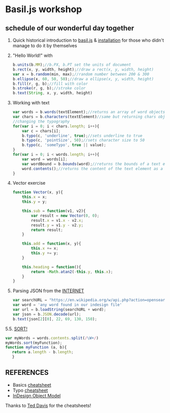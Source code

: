 # Basil.js workshop

## schedule of our wonderful day together

1. Quick historical introduction to [basil.js](http://basiljs.ch/) & [installation](http://basiljs.ch/tutorials/installation-and-getting-started/) for those who didn't manage to do it by themselves

2. "Hello World!" with 

   ```javascript
   b.units(b.MM);//b.PX, b.PT set the units of document
   b.rect(x, y, width, height);//draw a rect(x, y, width, height)
   var x = b.random(min, max);//random number between 200 & 300
   b.ellipse(x, 60, 50, 50);//draw a ellipse(x, y, width, height)
   b.fill(r, g, b);//fill with color
   b.stroke(r, g, b);//stroke color
   b.text(String, x, y, width, height)
   ```

3. Working with text

   ```javascript
   var words = b.words(textElement);//returns an array of word objects
   var chars = b.characters(textElement)//same but returning chars objects
   //changing the typography
   for(var i = 0; i < chars.length; i++){
       var c = chars[i];
       b.typo(c, 'underline', true);//sets underline to true
       b.typo(c, 'pointSize', 50);//sets character size to 50
       b.typo(c, 'someTypo', true || value);
   }
   for(var i = 0; i < words.length; i++){
       var word = words[i];
       var wordBound = b.bounds(word);//returns the bounds of a text element and it's position on the canvas
       word.contents();//returns the content of the text element as a string
   }
   ```

4. Vector exercise

   ```javascript
   function Vector(x, y){
       this.x = x;
       this.y = y;

       this.sub = function(v1, v2){
           var result = new Vector(0, 0);
           result.x = v1.x - v2.x;
           result.y = v1.y - v2.y;
           return result;
       }

       this.add = function(x, y){
           this.x += x;
           this.y += y;
       }

       this.heading = function(){
           return -Math.atan2(-this.y, this.x);
       }
   }
   ```

5. Parsing JSON from the [INTERNET](http://internet.net/)

   ```javascript
   var searchURL = "https://en.wikipedia.org/w/api.php?action=opensearch&format=json&search="
   var word = 'any word found in our indesign file'
   var url = b.loadString(searchURL + word);
   var json = b.JSON.decode(url);
   b.text(json[2][0], 22, 69, 130, 150);
   ```
5.5. [SORT!](https://developer.mozilla.org/it/docs/Web/JavaScript/Reference/Global_Objects/Array/sort)
   ```javascript
   var myWords = words.contents.split(/\W+/)
   myWords.sort(myFunction);
   function myFunction (a, b){
      return a.length - b.length;
      }
   ```

## REFERENCES

* Basics [cheatsheet](http://basiljs.ch/wp-content/uploads/2012/11/basiljs-cheatsheet.pdf)
* Typo [cheatsheet](http://basiljs.ch/wp-content/uploads/2013/03/basiljs_b_typo_cheatsheet_v0_2.pdf)
* [InDesign Object Model](http://basiljs.ch/wp-content/uploads/2012/11/basiljs-IOM-0.2.pdf)

Thanks to  [Ted Davis](http://www.teddavis.org/) for the cheatsheets!
